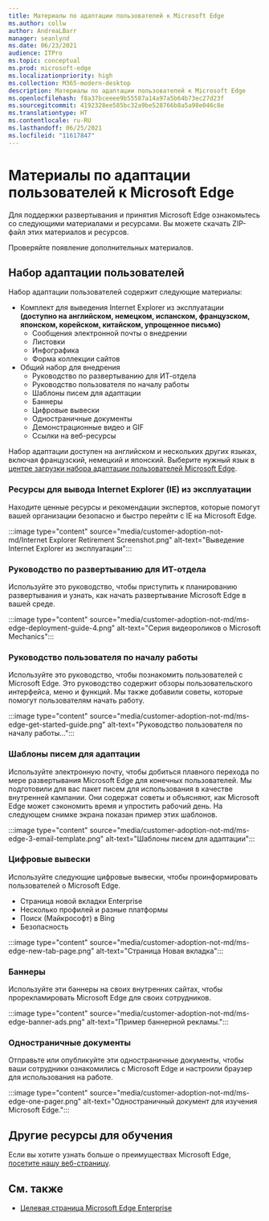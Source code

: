 ```yaml
---
title: Материалы по адаптации пользователей к Microsoft Edge
ms.author: collw
author: AndreaLBarr
manager: seanlynd
ms.date: 06/23/2021
audience: ITPro
ms.topic: conceptual
ms.prod: microsoft-edge
ms.localizationpriority: high
ms.collection: M365-modern-desktop
description: Материалы по адаптации пользователей к Microsoft Edge
ms.openlocfilehash: f8a37bceeee9b55587a14a97a5b64b73ec27d23f
ms.sourcegitcommit: 4192328ee585bc32a9be528766b8a5a98e046c8e
ms.translationtype: HT
ms.contentlocale: ru-RU
ms.lasthandoff: 06/25/2021
ms.locfileid: "11617847"
---
```

# <a name="customer-adoption-materials-for-microsoft-edge"></a>Материалы по адаптации пользователей к Microsoft Edge

Для поддержки развертывания и принятия Microsoft Edge ознакомьтесь со следующими материалами и ресурсами. Вы можете скачать ZIP-файл этих материалов и ресурсов.

Проверяйте появление дополнительных материалов.

## <a name="customer-adoption-kit"></a>Набор адаптации пользователей

Набор адаптации пользователей содержит следующие материалы:
- Комплект для выведения Internet Explorer из эксплуатации **(доступно на английском, немецком, испанском, французском, японском, корейском, китайском, упрощенное письмо)**
    - Сообщения электронной почты о внедрении
    - Листовки
    - Инфографика
    - Форма коллекции сайтов
- Общий набор для внедрения
    - Руководство по развертыванию для ИТ-отдела
    - Руководство пользователя по началу работы
    - Шаблоны писем для адаптации
    - Баннеры
    - Цифровые вывески
    - Одностраничные документы
    - Демонстрационные видео и GIF
    - Ссылки на веб-ресурсы

Набор адаптации доступен на английском и нескольких других языках, включая французский, немецкий и японский. Выберите нужный язык в [центре загрузки набора адаптации пользователей Microsoft Edge](https://www.microsoft.com/download/details.aspx?id=102119).

### <a name="internet-explorer-ie-retirement-resources"></a>Ресурсы для вывода Internet Explorer (IE) из эксплуатации

Находите ценные ресурсы и рекомендации экспертов, которые помогут вашей организации безопасно и быстро перейти с IE на Microsoft Edge.

:::image type="content" source="media/customer-adoption-not-md/Internet Explorer Retirement Screenshot.png" alt-text="Выведение Internet Explorer из эксплуатации":::

### <a name="it-deployment-guide"></a>Руководство по развертыванию для ИТ-отдела

Используйте это руководство, чтобы приступить к планированию развертывания и узнать, как начать развертывание Microsoft Edge в вашей среде.

:::image type="content" source="media/customer-adoption-not-md/ms-edge-deployment-guide-4.png" alt-text="Серия видеороликов о Microsoft Mechanics":::

### <a name="how-to-get-started-user-guide"></a>Руководство пользователя по началу работы

Используйте это руководство, чтобы познакомить пользователей с Microsoft Edge. Это руководство содержит обзоры пользовательского интерфейса, меню и функций. Мы также добавили советы, которые помогут пользователям начать работу.

:::image type="content" source="media/customer-adoption-not-md/ms-edge-get-started-guide.png" alt-text="Руководство пользователя по началу работы...":::

### <a name="adoption-email-templates"></a>Шаблоны писем для адаптации

Используйте электронную почту, чтобы добиться плавного перехода по мере развертывания Microsoft Edge для конечных пользователей. Мы подготовили для вас пакет писем для использования в качестве внутренней кампании. Они содержат советы и объясняют, как Microsoft Edge может сэкономить время и упростить рабочий день. На следующем снимке экрана показан пример этих шаблонов.

:::image type="content" source="media/customer-adoption-not-md/ms-edge-3-email-template.png" alt-text="Шаблоны писем для адаптации":::

### <a name="digital-signage"></a>Цифровые вывески

Используйте следующие цифровые вывески, чтобы проинформировать пользователей о Microsoft Edge.

- Страница новой вкладки Enterprise
- Несколько профилей и разные платформы
- Поиск (Майкрософт) в Bing
- Безопасность

:::image type="content" source="media/customer-adoption-not-md/ms-edge-new-tab-page.png" alt-text="Страница Новая вкладка":::

### <a name="banners"></a>Баннеры

Используйте эти баннеры на своих внутренних сайтах, чтобы прорекламировать Microsoft Edge для своих сотрудников.

:::image type="content" source="media/customer-adoption-not-md/ms-edge-banner-ads.png" alt-text="Пример баннерной рекламы.":::

### <a name="one-pagers"></a>Одностраничные документы

Отправьте или опубликуйте эти одностраничные документы, чтобы ваши сотрудники ознакомились с Microsoft Edge и настроили браузер для использования на работе.

:::image type="content" source="media/customer-adoption-not-md/ms-edge-one-pager.png" alt-text="Одностраничный документ для изучения Microsoft Edge.":::

## <a name="other-learning-resources"></a>Другие ресурсы для обучения

Если вы хотите узнать больше о преимуществах Microsoft Edge, [посетите нашу веб-страницу](https://www.microsoft.com/edge/business).

## <a name="see-also"></a>См. также

- [Целевая страница Microsoft Edge Enterprise](https://aka.ms/EdgeEnterprise)
